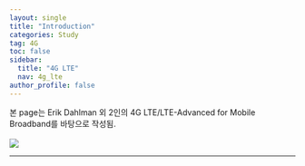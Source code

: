 ```yaml
---
layout: single
title: "Introduction"
categories: Study
tag: 4G
toc: false
sidebar:
  title: "4G LTE"
  nav: 4g_lte
author_profile: false
---
```


본 page는 Erik Dahlman 외 2인의 4G LTE/LTE-Advanced for Mobile Broadband를 바탕으로 작성됨.<br><br>
![](https://s3.us-west-2.amazonaws.com/secure.notion-static.com/13338b90-9efb-4332-8208-cfb12a0543c1/Untitled.png?X-Amz-Algorithm=AWS4-HMAC-SHA256&X-Amz-Content-Sha256=UNSIGNED-PAYLOAD&X-Amz-Credential=AKIAT73L2G45EIPT3X45%2F20230326%2Fus-west-2%2Fs3%2Faws4_request&X-Amz-Date=20230326T164750Z&X-Amz-Expires=86400&X-Amz-Signature=3fb0d5de87dd0091ec1ee7b7c28f509806758291ff5ee53ea2bf530ddf071da4&X-Amz-SignedHeaders=host&response-content-disposition=filename%3D%22Untitled.png%22&x-id=GetObject)


---